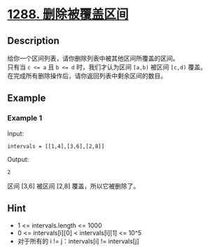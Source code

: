 # [1288. 删除被覆盖区间](https://leetcode-cn.com/problems/remove-covered-intervals/)
## Description
给你一个区间列表，请你删除列表中被其他区间所覆盖的区间。  
只有当 `c <= a` 且 `b <= d` 时，我们才认为区间 `[a,b)` 被区间 `[c,d)` 覆盖。  
在完成所有删除操作后，请你返回列表中剩余区间的数目。
## Example
### Example 1
Input:  
```
intervals = [[1,4],[3,6],[2,8]]
```
Output:
```
2
```
区间 [3,6] 被区间 [2,8] 覆盖，所以它被删除了。
## Hint
- 1 <= intervals.length <= 1000
- 0 <= intervals[i][0] < intervals[i][1] <= 10^5
- 对于所有的 i != j：intervals[i] != intervals[j]
